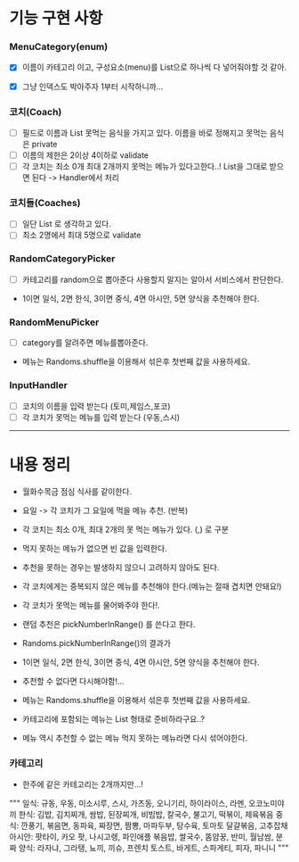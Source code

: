 # 기능 구현 사항 

### MenuCategory(enum)
-[x] 이름이 카테고리 이고, 구성요소(menu)를 List<String>으로 하나씩 다 넣어줘야할 것 같아.
-[x] 그냥 인덱스도 박아주자 1부터 시작하니까... 


### 코치(Coach)
-[ ] 필드로 이름과 List<String> 못먹는 음식을 가지고 있다. 이름을 바로 정해지고 못먹는 음식은 private
-[ ] 이름의 제한은 2이상 4이하로 validate
-[ ] 각 코치는 최소 0개 최대 2개까지 못먹는 메뉴가 있다고한다..! List<String>을 그대로 받으면 된다 -> Handler에서 처리

### 코치들(Coaches)
-[ ] 일단 List<Coach> 로 생각하고 있다.
-[ ] 최소 2명에서 최대 5명으로 validate

### RandomCategoryPicker
-[ ] 카테고리를 random으로 뽑아준다 사용할지 말지는 알아서 서비스에서 판단한다.
- 1이면 일식, 2면 한식, 3이면 중식, 4면 아시안, 5면 양식을 추천해야 한다.

### RandomMenuPicker 
-[ ] category를 알려주면 메뉴를뽑아준다.
- 메뉴는 Randoms.shuffle을 이용해서 섞은후 첫번째 값을 사용하세요.

### InputHandler
-[ ] 코치의 이름을 입력 받는다 (토미,제임스,포코)
-[ ] 각 코치가 못먹는 메뉴를 입력 받는다 (우동,스시)

---
# 내용 정리
- 월화수목금 점심 식사를 같이한다.
- 요일 -> 각 코치가 그 요일에 먹을 메뉴 추천. (반복)

- 각 코치는 최소 0개, 최대 2개의 못 먹는 메뉴가 있다. (,) 로 구분
- 먹지 못하는 메뉴가 없으면 빈 값을 입력한다.
- 추천을 못하는 경우는 발생하지 않으니 고려하지 않아도 된다.
- 각 코치에게는 중복되지 않은 메뉴를 추천해야 한다.(메뉴는 절때 겹치면 안돼요!)
- 각 코치가 못먹는 메뉴를 물어봐주야 한다!.
- 랜덤 추천은 pickNumberInRange() 를 쓴다고 한다.
- Randoms.pickNumberInRange()의 결과가 
- 1이면 일식, 2면 한식, 3이면 중식, 4면 아시안, 5면 양식을 추천해야 한다.
- 추천할 수 없다면 다시해야함!... 


- 메뉴는 Randoms.shuffle을 이용해서 섞은후 첫번째 값을 사용하세요.
- 카테고리에 포함되는 메뉴는 List<String> 형태로 준비하라구요..?
- 메뉴 역시 추천할 수 없는 메뉴 먹지 못하는 메뉴라면 다시 섞어야한다.

### 카테고리 
- 한주에 같은 카테고리는 2개까지만...!

"""
일식: 규동, 우동, 미소시루, 스시, 가츠동, 오니기리, 하이라이스, 라멘, 오코노미야끼
한식: 김밥, 김치찌개, 쌈밥, 된장찌개, 비빔밥, 칼국수, 불고기, 떡볶이, 제육볶음
중식: 깐풍기, 볶음면, 동파육, 짜장면, 짬뽕, 마파두부, 탕수육, 토마토 달걀볶음, 고추잡채
아시안: 팟타이, 카오 팟, 나시고렝, 파인애플 볶음밥, 쌀국수, 똠얌꿍, 반미, 월남쌈, 분짜
양식: 라자냐, 그라탱, 뇨끼, 끼슈, 프렌치 토스트, 바게트, 스파게티, 피자, 파니니
"""

